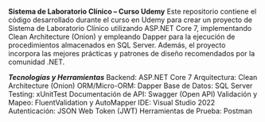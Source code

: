 **Sistema de Laboratorio Clínico – Curso Udemy**
Este repositorio contiene el código desarrollado durante el curso en Udemy para crear un proyecto de Sistema de Laboratorio Clínico utilizando ASP.NET Core 7, implementando Clean Architecture (Onion) y empleando Dapper para la ejecución de procedimientos almacenados en SQL Server. Además, el proyecto incorpora las mejores prácticas y patrones de diseño recomendados por la comunidad .NET.

***Tecnologías y Herramientas***
Backend: ASP.NET Core 7
Arquitectura: Clean Architecture (Onion)
ORM/Micro-ORM: Dapper
Base de Datos: SQL Server
Testing: xUnitTest
Documentación de API: Swagger (Open API)
Validación y Mapeo: FluentValidation y AutoMapper
IDE: Visual Studio 2022
Autenticación: JSON Web Token (JWT)
Herramientas de Prueba: Postman

